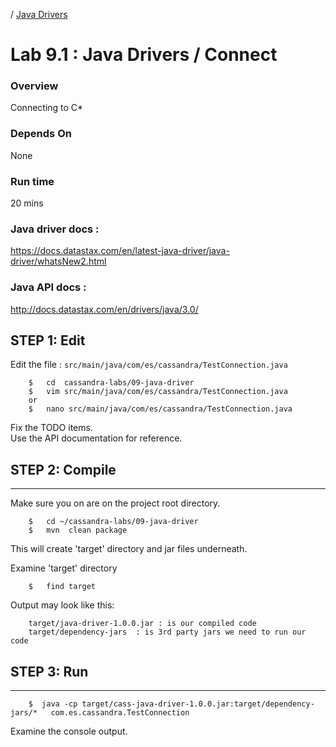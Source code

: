 <link rel='stylesheet' href='../assets/css/main.css'/>

 / [Java Drivers](README.md) 

Lab 9.1 : Java Drivers / Connect
====================

### Overview
Connecting to C*

### Depends On 
None

### Run time
20 mins

### Java driver docs :
https://docs.datastax.com/en/latest-java-driver/java-driver/whatsNew2.html

### Java API docs :
http://docs.datastax.com/en/drivers/java/3.0/


## STEP 1:  Edit
Edit the file : `src/main/java/com/es/cassandra/TestConnection.java`

```
    $   cd  cassandra-labs/09-java-driver
    $   vim src/main/java/com/es/cassandra/TestConnection.java
    or
    $   nano src/main/java/com/es/cassandra/TestConnection.java
```

Fix the TODO items.  
Use the API documentation for reference.


## STEP 2:  Compile
--------------------
Make sure you on are on the project root directory.
```
    $   cd ~/cassandra-labs/09-java-driver
    $   mvn  clean package
```

This will create 'target' directory and jar files underneath.

Examine 'target' directory
```
    $   find target
```

Output may look like this:
```console
    target/java-driver-1.0.0.jar : is our compiled code
    target/dependency-jars  : is 3rd party jars we need to run our code
```


## STEP 3: Run
--------------
```
    $  java -cp target/cass-java-driver-1.0.0.jar:target/dependency-jars/*   com.es.cassandra.TestConnection
```

Examine the console output.
